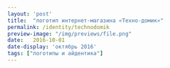 ```yaml
---
layout: 'post'
title:  "логотип интернет-магазина «Техно-домик»"
permalink: /identity/technodomik
preview-image: "/img/previews/file.png"
date:   2016-10-01
date-display: 'октябрь 2016'
tags: ["логотипы и айдентика"] 
---
```

